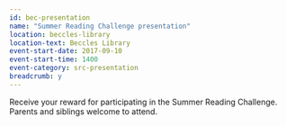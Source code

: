 ```yaml
---
id: bec-presentation
name: "Summer Reading Challenge presentation"
location: beccles-library
location-text: Beccles Library
event-start-date: 2017-09-10
event-start-time: 1400
event-category: src-presentation
breadcrumb: y
---
```


Receive your reward for participating in the Summer Reading Challenge. Parents and siblings welcome to attend.

